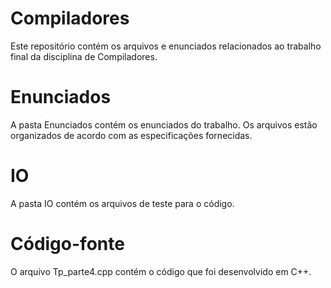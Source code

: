 # Compiladores

Este repositório contém os arquivos e enunciados relacionados ao trabalho final da disciplina de Compiladores.
 
# Enunciados
A pasta Enunciados contém os enunciados do trabalho. Os arquivos estão organizados de acordo com as especificações fornecidas.

# IO
A pasta IO contém os arquivos de teste para o código.

# Código-fonte
O arquivo Tp_parte4.cpp contém o código que foi desenvolvido em C++.